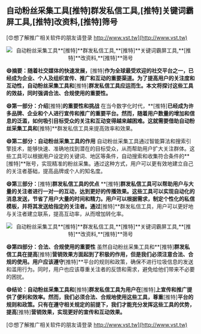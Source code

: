 ## **自动粉丝采集工具**[推特]**群发私信工具,**[推特]**关键词霸屏工具,**[推特]**改资料,**[推特]**筛号**

[😍想了解推广相关软件的朋友请登录 http://www.vst.tw](http://www.vst.tw)

 <center><img src="https://vst.tw/MP4/tuiguang/png/2.png" alt="自动粉丝采集工具**[推特]**群发私信工具,**[推特]**关键词霸屏工具,**[推特]**改资料,**[推特]**筛号"></center>

**😄摘要：随着社交媒体的快速发展，**[推特]**作为全球最受欢迎的社交平台之一，已经成为企业、个人及组织宣传、推广和互动的重要渠道。为了提高用户的关注度和互动性，自动粉丝采集工具和**[推特]**群发私信工具应运而生。本文将探讨这些工具的效益，同时强调合法、合规使用的重要性。**

**😄第一部分：介绍**[推特]**的重要性和挑战**
在当今数字化时代，**[推特]**已经成为许多品牌、企业和个人进行宣传和推广的重要平台。然而，随着用户数量的增加和信息的泛滥，如何吸引目标受众的关注和互动变得越来越困难。这就需要借助自动粉丝采集工具和**[推特]**群发私信工具来提高效率和效果。

**😄第二部分：自动粉丝采集工具的作用**
自动粉丝采集工具通过智能算法和搜索引擎技术，能够快速、准确地找到潜在的目标受众，从而帮助用户扩大关注群体。这些工具可以根据用户设定的关键词、地区等条件，自动搜索和收集符合条件的**[推特]**账号，实现精准的粉丝采集。通过这种方式，用户可以更有效地建立自己的关注者基础，提高品牌或个人的知名度。

**😄第三部分：**[推特]**群发私信工具的优点**
**[推特]**群发私信工具可以帮助用户与大量的关注者进行一对一的互动，达到更好的传播效果。这些工具可以实现自动化的消息发送，节省了用户大量的时间和精力。用户可以根据需求，制定个性化的私信模板，并将其发送给指定的关注者。通过**[推特]**群发私信工具，用户可以更好地与关注者建立联系，提高互动率，从而增加转化率。

 <center><img src="https://vst.tw/MP4/tuiguang/png/4.png" alt="自动粉丝采集工具**[推特]**群发私信工具,**[推特]**关键词霸屏工具,**[推特]**改资料,**[推特]**筛号"></center>

**😄第四部分：合法、合规使用的重要性**
虽然自动粉丝采集工具和**[推特]**群发私信工具在提高**[推特]**营销效果方面起到了积极的作用，但是我们必须注意合法、合规的使用。用户应该遵守**[推特]**平台的规则和政策，确保不进行垃圾信息的发送和滥用行为。同时，用户也应该尊重关注者的反馈和需求，避免给他们带来不必要的困扰。

**😄结论：自动粉丝采集工具和**[推特]**群发私信工具为用户在**[推特]**上宣传和推广提供了便利和效率。然而，我们必须合法、合规地使用这些工具，尊重**[推特]**平台的规则和政策。只有在遵守相关规定的前提下，我们才能充分发挥这些工具的优势，提高**[推特]**营销效果，实现更好的宣传和互动效果。**

[😍想了解推广相关软件的朋友请登录 http://www.vst.tw](http://www.vst.tw)



